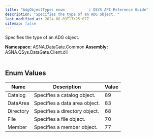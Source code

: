 ```yaml
---
title: "AdgObjectTypes enum           | QSYS API Reference Guide"
description: "Specifies the type of an ADG object. "
last_modified_at: 2024-08-09T17:25:07Z
sitemap: false
---
```


Specifies the type of an ADG object.

**Namespace:** ASNA.DataGate.Common
**Assembly:** ASNA.QSys.DataGate.Client.dll
<br>
<br>

## Enum Values

| Name | Description | Value
| --- | --- | --- 
| Catalog | Specifies a catalog object. | 89 |
| DataArea | Specifies a data area object. | 83 |
| Directory | Specifies a directory object. | 68 |
| File | Specifies a file object. | 70 |
| Member | Specifies a member object. | 77 |
